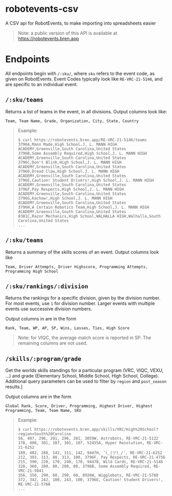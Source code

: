 # robotevents-csv
A CSV api for RobotEvents, to make importing into spreadsheets easier

> Note: a public version of this API is available at https://robotevents.bren.app


# Endpoints

All endpoints begin with `/:sku/`, where `sku` refers to the event code, as given on RobotEvents. Event Codes typically look like `RE-VRC-21-5146`, and are specific to an individual event.

## `/:sku/teams`
Returns a list of teams in the event, in all divisions. Output columns look like:
```
Team, Team Name, Grade, Organization, City, State, Country
```

> Example: 
> ```
> $ curl https://robotevents.bren.app/RE-VRC-21-5146/teams
> 3796A,Mann Made,High School,J. L. MANN HIGH ACADEMY,Greenville,South Carolina,United States
> 3796B,Some Assembly Required,High School,J. L. MANN HIGH ACADEMY,Greenville,South Carolina,United States
> 3796C,Don't Blink,High School,J. L. MANN HIGH ACADEMY,Greenville,South Carolina,United States
> 3796D,Dread Claw,High School,J. L. MANN HIGH ACADEMY,Greenville,South Carolina,United States
> 3796E,Caution! Student Drivers!,High School,J. L. MANN HIGH ACADEMY,Greenville,South Carolina,United States
> 3796F,Pay Respects,High School,J. L. MANN HIGH ACADEMY,Greenville,South Carolina,United States
> 3796G,Kachow!,High School,J. L. MANN HIGH ACADEMY,Greenville,South Carolina,United States
> 3796H,A Certain Robotics Team,High School,J. L. MANN HIGH ACADEMY,Greenville,South Carolina,United States
> 8381C,Razor Mechanics,High School,WALHALLA HIGH,Walhalla,South Carolina,United States
> ...
> ```

## `/:sku/teams`
Returns a summary of the skills scores of an event. Output columns look like
```
Team, Driver Attempts, Driver Highscore, Programming Attempts, Programming High School
```

## `/:sku/rankings/:division`
Returns the rankings for a specific division, given by the division number. For most events, use `1` for division number. Larger events with multiple events use successive division numbers.

Output columns in are in the form
```
Rank, Team, WP, AP, SP, Wins, Losses, Ties, High Score
```

> Note: for VIQC, the average match score is reported in SP. The remaining columns are not used.

## `/skills/:program/grade`
Get the worlds skills standings for a particular program (VRC, VIQC, VEXU, ...) and grade (Elementary School, Middle School, High School, College). Additional query parameters can be used to filter by `region` and `post_season` results.]

Output columns are in the form
```
Global Rank, Score, Driver, Programming, Highest Driver, Highest Programming, Team, Team Name, SKU  
```

> Example: 
> ```
> $ curl https://robotevents.bren.app/skills/VRC/High%20School?region=South%20Carolina
> 56, 497, 296, 201, 296, 201, 3859W, Astrobots, RE-VRC-21-5122
> 178, 408, 301, 107, 301, 107, 52455A, Hyper Resolution, RE-VRC-21-6252
> 189, 402, 260, 142, 311, 142, 9447H, ¯\_(ツ)_/¯, RE-VRC-21-6252
> 212, 393, 313, 80, 313, 100, 3796F, Pay Respects, RE-VRC-21-4756
> 215, 390, 220, 170, 240, 170, 9447B, Wild Cards, RE-VRC-21-5146
> 328, 360, 280, 80, 280, 80, 3796B, Some Assembly Required, RE-VRC-21-5041
> 356, 350, 290, 60, 290, 60, 8926W, Wigglebots, RE-VRC-21-5768
> 372, 342, 242, 100, 243, 100, 3796E, Caution! Student Drivers!, RE-VRC-21-5768
> ...
> ```
